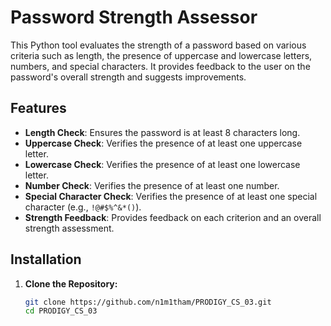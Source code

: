# Password Strength Assessor

This Python tool evaluates the strength of a password based on various criteria such as length, the presence of uppercase and lowercase letters, numbers, and special characters. It provides feedback to the user on the password's overall strength and suggests improvements.

## Features

- **Length Check**: Ensures the password is at least 8 characters long.
- **Uppercase Check**: Verifies the presence of at least one uppercase letter.
- **Lowercase Check**: Verifies the presence of at least one lowercase letter.
- **Number Check**: Verifies the presence of at least one number.
- **Special Character Check**: Verifies the presence of at least one special character (e.g., `!@#$%^&*()`).
- **Strength Feedback**: Provides feedback on each criterion and an overall strength assessment.

## Installation

1. **Clone the Repository:**

   ```bash
   git clone https://github.com/n1m1tham/PRODIGY_CS_03.git
   cd PRODIGY_CS_03
